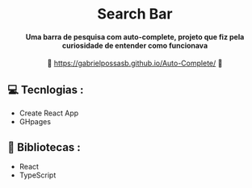 <div align='center'>

   # Search Bar
      
   #### Uma barra de pesquisa com auto-complete, projeto que fiz pela curiosidade de entender como funcionava  ####

   :link: <https://gabrielpossasb.github.io/Auto-Complete/> :link:
</div>

## :computer: Tecnlogias :

- Create React App
- GHpages

## :rocket: Bibliotecas :

- React
- TypeScript
